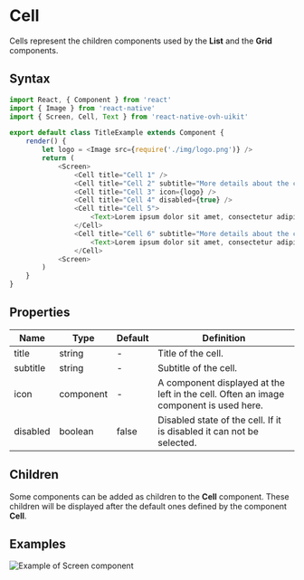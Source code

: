 # Cell

Cells represent the children components used by the **List** and the **Grid** components.

## Syntax

```javascript
import React, { Component } from 'react'
import { Image } from 'react-native'
import { Screen, Cell, Text } from 'react-native-ovh-uikit'

export default class TitleExample extends Component {
    render() {
        let logo = <Image src={require('./img/logo.png')} />
        return (
            <Screen>
                <Cell title="Cell 1" />
                <Cell title="Cell 2" subtitle="More details about the cell 2." />
                <Cell title="Cell 3" icon={logo} />
                <Cell title="Cell 4" disabled={true} />
                <Cell title="Cell 5">
                    <Text>Lorem ipsum dolor sit amet, consectetur adipiscing elit.</Text>
                </Cell>
                <Cell title="Cell 6" subtitle="More details about the cell 6." icon={logo}>
                    <Text>Lorem ipsum dolor sit amet, consectetur adipiscing elit.</Text>
                </Cell>
            <Screen>
        )
    }
}
```

## Properties

| Name | Type | Default | Definition |
| - | - | - | - |
| title | string | - | Title of the cell. |
| subtitle | string | - | Subtitle of the cell. |
| icon | component | - | A component displayed at the left in the cell. Often an image component is used here. |
| disabled | boolean | false | Disabled state of the cell. If it is disabled it can not be selected. |

## Children

Some components can be added as children to the **Cell** component. These children will be displayed after the default ones defined by the component **Cell**.

## Examples

![Example of Screen component](https://github.com/cygy/ovh-ui-kit-documentation/tree/react-native/src/assets/components/example.png)